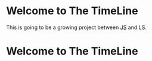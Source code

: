 # Welcome to The TimeLine
This is going to be a growing project between [JS](http://www.shinjoonha.com/) and LS.

# Welcome to The TimeLine